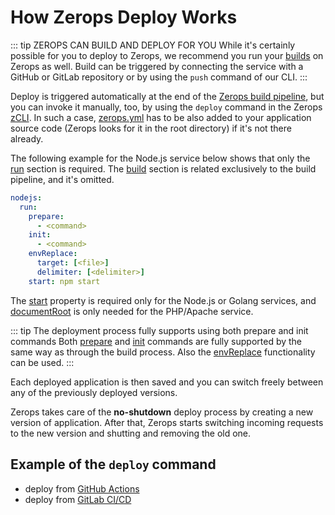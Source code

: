 # How Zerops Deploy Works

<!-- markdownlint-disable DOCSMD004 -->
::: tip ZEROPS CAN BUILD AND DEPLOY FOR YOU
While it's certainly possible for you to deploy to Zerops, we recommend you run your [builds](/documentation/build/how-zerops-build-works.html) on Zerops as well. Build can be triggered by connecting the service with a GitHub or GitLab repository or by using the `push` command of our CLI.
:::
<!-- markdownlint-enable DOCSMD004 -->

Deploy is triggered automatically at the end of the [Zerops build pipeline](/documentation/build/build-config.html#run), but you can invoke it manually, too, by using the `deploy` command in the Zerops [zCLI](/documentation/cli/available-commands.html#deploy-project-name-service-name-space-separated-files-or-directories). In such a case, [zerops.yml](/documentation/build/build-config.html#run-part-and-its-properties) has to be also added to your application source code (Zerops looks for it in the root directory) if it's not there already.

The following example for the Node.js service below shows that only the [run](/documentation/build/build-config.html#run-part-and-its-properties) section is required. The [build](/documentation/build/build-config.html#build-part-and-its-properties) section is related exclusively to the build pipeline, and it's omitted.

```yaml
nodejs:
  run:
    prepare:
      - <command>
    init:
      - <command>
    envReplace:
      target: [<file>]
      delimiter: [<delimiter>]
    start: npm start
```

 The [start](/documentation/build/build-config.html#start-required-only-for-node-js-or-golang-services) property is required only for the Node.js or Golang services, and [documentRoot](/documentation/build/build-config.html#documentroot-required-only-for-php-apache-service) is only needed for the PHP/Apache service.

<!-- markdownlint-disable DOCSMD004 -->
::: tip The deployment process fully supports using both prepare and init commands
Both [prepare](/documentation/build/build-config.html#prepare-optional-for-all-services) and [init](/documentation/build/build-config.html#init-optional-for-all-services) commands are fully supported by the same way as through the build process. Also the [envReplace](/documentation/build/build-config.html#envreplace-optional-for-all-services) functionality can be used.
:::
<!-- markdownlint-enable DOCSMD004 -->

Each deployed application is then saved and you can switch freely between any of the previously deployed versions.

Zerops takes care of the __no-shutdown__ deploy process by creating a new version of application. After that, Zerops starts switching incoming requests to the new version and shutting and removing the old one.

## Example of the `deploy` command

- deploy from [GitHub Actions](/documentation/deploy/use-in-github-actions.html)
- deploy from [GitLab CI/CD](/documentation/deploy/use-in-gitlab-ci.html)
